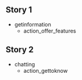 ## Story 1
* getinformation
    - action_offer_features 
   
## Story 2
* chatting
    - action_gettoknow
